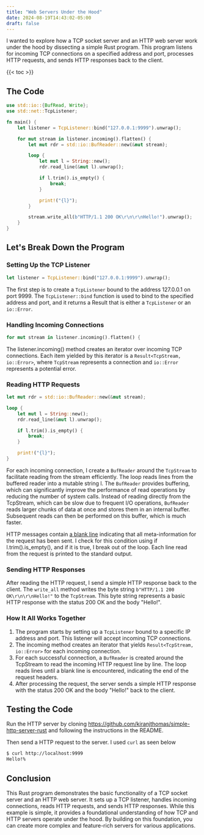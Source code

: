 ```yaml
---
title: "Web Servers Under the Hood"
date: 2024-08-19T14:43:02-05:00
draft: false
---
```


I wanted to explore how a TCP socket server and an HTTP web server work under the hood by dissecting a simple Rust program. This program listens for incoming TCP connections on a specified address and port, processes HTTP requests, and sends HTTP responses back to the client.

{{< toc >}}

## The Code

```rust
use std::io::{BufRead, Write};
use std::net::TcpListener;

fn main() {
    let listener = TcpListener::bind("127.0.0.1:9999").unwrap();

    for mut stream in listener.incoming().flatten() {
        let mut rdr = std::io::BufReader::new(&mut stream);

        loop {
            let mut l = String::new();
            rdr.read_line(&mut l).unwrap();

            if l.trim().is_empty() {
                break;
            }

            print!("{l}");
        }

        stream.write_all(b"HTTP/1.1 200 OK\r\n\r\nHello!").unwrap();
    }
}
```

## Let's Break Down the Program

### Setting Up the TCP Listener

```rust
let listener = TcpListener::bind("127.0.0.1:9999").unwrap();
```

The first step is to create a `TcpListener` bound to the address 127.0.0.1 on port 9999. The `TcpListener::bind` function is used to bind to the specified address and port, and it returns a Result that is either a `TcpListener` or an `io::Error`.

### Handling Incoming Connections

```rust
for mut stream in listener.incoming().flatten() {
```

The listener.incoming() method creates an iterator over incoming TCP connections. Each item yielded by this iterator is a `Result<TcpStream, io::Error>`, where `TcpStream` represents a connection and `io::Error` represents a potential error.

### Reading HTTP Requests

```rust
let mut rdr = std::io::BufReader::new(&mut stream);

loop {
    let mut l = String::new();
    rdr.read_line(&mut l).unwrap();

    if l.trim().is_empty() {
        break;
    }

    print!("{l}");
}
```

For each incoming connection, I create a `BufReader` around the `TcpStream` to facilitate reading from the stream efficiently. The loop reads lines from the buffered reader into a mutable string l. The `BufReader` provides buffering, which can significantly improve the performance of read operations by reducing the number of system calls. Instead of reading directly from the TcpStream, which can be slow due to frequent I/O operations, `BufReader` reads larger chunks of data at once and stores them in an internal buffer. Subsequent reads can then be performed on this buffer, which is much faster.

HTTP messages contain [a blank line](https://developer.mozilla.org/en-US/docs/Web/HTTP/Messages#http_requests) indicating that all meta-information for the request has been sent. I check for this condition using if l.trim().is_empty(), and if it is true, I break out of the loop. Each line read from the request is printed to the standard output.

### Sending HTTP Responses

After reading the HTTP request, I send a simple HTTP response back to the client. The `write_all` method writes the byte string `b"HTTP/1.1 200 OK\r\n\r\nHello!"` to the `TcpStream`. This byte string represents a basic HTTP response with the status 200 OK and the body "Hello!".

### How It All Works Together

1. The program starts by setting up a `TcpListener` bound to a specific IP address and port. This listener will accept incoming TCP connections.
1. The incoming method creates an iterator that yields `Result<TcpStream, io::Error>` for each incoming connection.
1. For each successful connection, a `BufReader` is created around the TcpStream to read the incoming HTTP request line by line. The loop reads lines until a blank line is encountered, indicating the end of the request headers.
1. After processing the request, the server sends a simple HTTP response with the status 200 OK and the body "Hello!" back to the client.

## Testing the Code

Run the HTTP server by cloning <https://github.com/kiranjthomas/simple-http-server-rust> and following the instructions in the README.

Then send a HTTP request to the server. I used `curl` as seen below

```sh
$ curl http://localhost:9999
Hello!%
```

## Conclusion

This Rust program demonstrates the basic functionality of a TCP socket server and an HTTP web server. It sets up a TCP listener, handles incoming connections, reads HTTP requests, and sends HTTP responses. While this example is simple, it provides a foundational understanding of how TCP and HTTP servers operate under the hood. By building on this foundation, you can create more complex and feature-rich servers for various applications.
